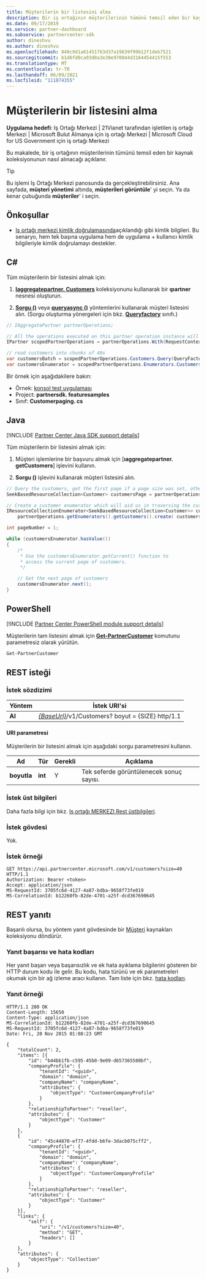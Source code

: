 ```yaml
---
title: Müşterilerin bir listesini alma
description: Bir iş ortağının müşterilerinin tümünü temsil eden bir kaynak koleksiyonu alma.
ms.date: 09/17/2019
ms.service: partner-dashboard
ms.subservice: partnercenter-sdk
author: dineshvu
ms.author: dineshvu
ms.openlocfilehash: 840c9d1a61451763d37a19639f99b12f1deb7521
ms.sourcegitcommit: b1d6fd0ca93d8a3e30e970844d3164454415f553
ms.translationtype: MT
ms.contentlocale: tr-TR
ms.lasthandoff: 06/09/2021
ms.locfileid: "111874355"
---
```

# <a name="get-a-list-of-customers"></a>Müşterilerin bir listesini alma

**Uygulama hedefi**: Iş Ortağı Merkezi | 21Vianet tarafından işletilen iş ortağı Merkezi | Microsoft Bulut Almanya için iş ortağı Merkezi | Microsoft Cloud for US Government için iş ortağı Merkezi

Bu makalede, bir iş ortağının müşterilerinin tümünü temsil eden bir kaynak koleksiyonunun nasıl alınacağı açıklanır.

> [!TIP]
> Bu işlemi Iş Ortağı Merkezi panosunda da gerçekleştirebilirsiniz. Ana sayfada, **müşteri yönetimi** altında, **müşterileri görüntüle**' yi seçin. Ya da kenar çubuğunda **müşteriler**' i seçin.

## <a name="prerequisites"></a>Önkoşullar

- [Iş ortağı merkezi kimlik doğrulamasında](partner-center-authentication.md)açıklandığı gibi kimlik bilgileri. Bu senaryo, hem tek başına uygulama hem de uygulama + kullanıcı kimlik bilgileriyle kimlik doğrulamayı destekler.

## <a name="c"></a>C\#

Tüm müşterilerin bir listesini almak için:

1. [**Iaggregatepartner. Customers**](/dotnet/api/microsoft.store.partnercenter.ipartner.customers) koleksiyonunu kullanarak bir **ıpartner** nesnesi oluşturun.

2. [**Sorgu ()**](/dotnet/api/microsoft.store.partnercenter.customers.icustomercollection.query) veya [**queryasync ()**](/dotnet/api/microsoft.store.partnercenter.customers.icustomercollection.queryasync) yöntemlerini kullanarak müşteri listesini alın. (Sorgu oluşturma yönergeleri için bkz. [**Queryfactory**](/dotnet/api/microsoft.store.partnercenter.models.query.queryfactory) sınıfı.)

``` csharp
// IAggregatePartner partnerOperations;

// All the operations executed on this partner operation instance will share the same correlation Id but will differ in request Id
IPartner scopedPartnerOperations = partnerOperations.With(RequestContextFactory.Instance.Create(Guid.NewGuid()));

// read customers into chunks of 40s
var customersBatch = scopedPartnerOperations.Customers.Query(QueryFactory.Instance.BuildIndexedQuery(40));
var customersEnumerator = scopedPartnerOperations.Enumerators.Customers.Create(customersBatch);
```

Bir örnek için aşağıdakilere bakın:

- Örnek: [konsol test uygulaması](console-test-app.md)
- Project: **partnersdk. featuresamples**
- Sınıf: **Customerpaging. cs**

## <a name="java"></a>Java

[!INCLUDE [Partner Center Java SDK support details](../includes/java-sdk-support.md)]

Tüm müşterilerin bir listesini almak için:

1. Müşteri işlemlerine bir başvuru almak için [**ıaggregatepartner. getCustomers**] işlevini kullanın.

2. **Sorgu ()** işlevini kullanarak müşteri listesini alın.

```java
// Query the customers, get the first page if a page size was set, otherwise get all customers
SeekBasedResourceCollection<Customer> customersPage = partnerOperations.getCustomers().query(QueryFactory.getInstance().buildIndexedQuery(40));

// Create a customer enumerator which will aid us in traversing the customer pages
IResourceCollectionEnumerator<SeekBasedResourceCollection<Customer>> customersEnumerator =
    partnerOperations.getEnumerators().getCustomers().create( customersPage );

int pageNumber = 1;

while (customersEnumerator.hasValue())
{
    /*
     * Use the customersEnumerator.getCurrent() function to
     * access the current page of customers.
     */

    // Get the next page of customers
    customersEnumerator.next();
}
```

## <a name="powershell"></a>PowerShell

[!INCLUDE [Partner Center PowerShell module support details](../includes/powershell-module-support.md)]

Müşterilerin tam listesini almak için [**Get-PartnerCustomer**](https://github.com/Microsoft/Partner-Center-PowerShell/blob/master/docs/help/Get-PartnerCustomer.md) komutunu parametresiz olarak yürütün.

```powershell
Get-PartnerCustomer
```

## <a name="rest-request"></a>REST isteği

### <a name="request-syntax"></a>İstek sözdizimi

| Yöntem  | İstek URI'si                                                                   |
|---------|-------------------------------------------------------------------------------|
| **Al** | [*{BaseUrl}*](partner-center-rest-urls.md)/v1/Customers? boyut = {SIZE} http/1.1 |

#### <a name="uri-parameter"></a>URI parametresi

Müşterilerin bir listesini almak için aşağıdaki sorgu parametresini kullanın.

| Ad     | Tür    | Gerekli | Açıklama                                        |
|----------|---------|----------|----------------------------------------------------|
| **boyutla** | **int** | Y        | Tek seferde görüntülenecek sonuç sayısı. |

### <a name="request-headers"></a>İstek üst bilgileri

Daha fazla bilgi için bkz. [Iş ortağı MERKEZI Rest üstbilgileri](headers.md).

### <a name="request-body"></a>İstek gövdesi

Yok.

### <a name="request-example"></a>İstek örneği

```http
GET https://api.partnercenter.microsoft.com/v1/customers?size=40 HTTP/1.1
Authorization: Bearer <token>
Accept: application/json
MS-RequestId: 3705fc6d-4127-4a87-bdba-9658f73fe019
MS-CorrelationId: b12260fb-82de-4701-a25f-dcd367690645
```

## <a name="rest-response"></a>REST yanıtı

Başarılı olursa, bu yöntem yanıt gövdesinde bir [Müşteri](customer-resources.md#customer) kaynakları koleksiyonu döndürür.

### <a name="response-success-and-error-codes"></a>Yanıt başarısı ve hata kodları

Her yanıt başarı veya başarısızlık ve ek hata ayıklama bilgilerini gösteren bir HTTP durum kodu ile gelir. Bu kodu, hata türünü ve ek parametreleri okumak için bir ağ izleme aracı kullanın. Tam liste için bkz. [hata kodları](error-codes.md).

### <a name="response-example"></a>Yanıt örneği

```http
HTTP/1.1 200 OK
Content-Length: 15650
Content-Type: application/json
MS-CorrelationId: b12260fb-82de-4701-a25f-dcd367690645
MS-RequestId: 3705fc6d-4127-4a87-bdba-9658f73fe019
Date: Fri, 20 Nov 2015 01:08:23 GMT

{
    "totalCount": 2,
    "items": [{
        "id": "b44bb1fb-c595-45b0-9e09-d657365580bf",
        "companyProfile": {
            "tenantId": "<guid>",
            "domain": "domain",
            "companyName": "companyName",
            "attributes": {
                "objectType": "CustomerCompanyProfile"
            }
        },
        "relationshipToPartner": "reseller",
        "attributes": {
            "objectType": "Customer"
        }
    },
    {
        "id": "45c44870-ef77-4fdd-b6fe-3dacb075cff2",
        "companyProfile": {
            "tenantId": "<guid>",
            "domain": "domain",
            "companyName": "companyName",
            "attributes": {
                "objectType": "CustomerCompanyProfile"
            }
        },
        "relationshipToPartner": "reseller",
        "attributes": {
            "objectType": "Customer"
        }
    }],
    "links": {
        "self": {
            "uri": "/v1/customers?size=40",
            "method": "GET",
            "headers": []
        }
    },
    "attributes": {
        "objectType": "Collection"
    }
}
```

